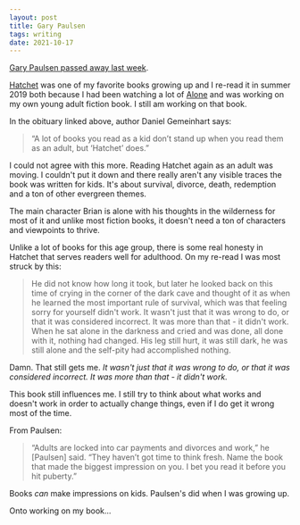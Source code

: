 ```yaml
---
layout: post
title: Gary Paulsen
tags: writing
date: 2021-10-17
---
```


[Gary Paulsen passed away last week](https://www.nytimes.com/2021/10/14/books/gary-paulsen-dead.html).

[Hatchet](https://www.amazon.com/dp/B002MBLU9U) was one of my favorite books growing up and I re-read it in summer 2019 both because I had been watching a lot of [Alone](https://en.wikipedia.org/wiki/Alone_(TV_series)) and was working on my own young adult fiction book. I still am working on that book.

In the obituary linked above, author Daniel Gemeinhart says:

> “A lot of books you read as a kid don’t stand up when you read them as an adult, but ‘Hatchet’ does.”

I could not agree with this more. Reading Hatchet again as an adult was moving. I couldn't put it down and there really aren't any visible traces the book was written for kids. It's about survival, divorce, death, redemption and a ton of other evergreen themes.

The main character Brian is alone with his thoughts in the wilderness for most of it and unlike most fiction books, it doesn't need a ton of characters and viewpoints to thrive.

Unlike a lot of books for this age group, there is some real honesty in Hatchet that serves readers well for adulthood. On my re-read I was most struck by this:

> He did not know how long it took, but later he looked back on this time of crying in the corner of the dark cave and thought of it as when he learned the most important rule of survival, which was that feeling sorry for yourself didn't work. It wasn't just that it was wrong to do, or that it was considered incorrect. It was more than that - it didn't work. When he sat alone in the darkness and cried and was done, all done with it, nothing had changed. His leg still hurt, it was still dark, he was still alone and the self-pity had accomplished nothing.

Damn. That still gets me. *It wasn't just that it was wrong to do, or that it was considered incorrect. It was more than that - it didn't work.*

This book still influences me. I still try to think about what works and doesn't work in order to actually change things, even if I do get it wrong most of the time.

From Paulsen:

> “Adults are locked into car payments and divorces and work,” he [Paulsen] said. “They haven’t got time to think fresh. Name the book that made the biggest impression on you. I bet you read it before you hit puberty.”

Books *can* make impressions on kids. Paulsen's did when I was growing up.

Onto working on my book...